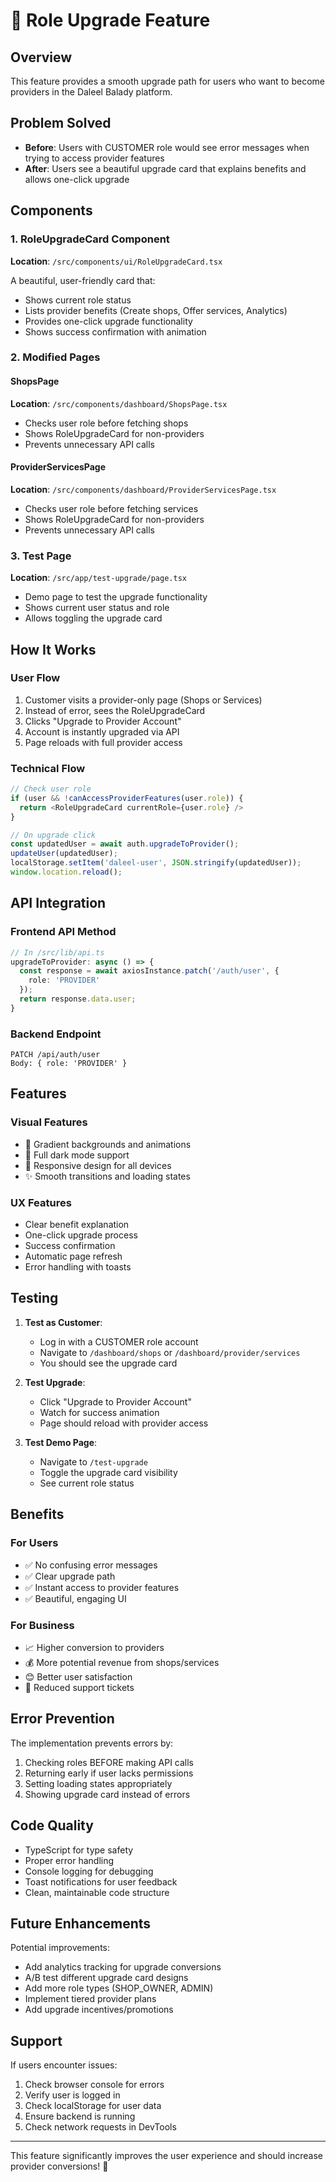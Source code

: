# 🚀 Role Upgrade Feature

## Overview
This feature provides a smooth upgrade path for users who want to become providers in the Daleel Balady platform.

## Problem Solved
- **Before**: Users with CUSTOMER role would see error messages when trying to access provider features
- **After**: Users see a beautiful upgrade card that explains benefits and allows one-click upgrade

## Components

### 1. RoleUpgradeCard Component
**Location**: `/src/components/ui/RoleUpgradeCard.tsx`

A beautiful, user-friendly card that:
- Shows current role status
- Lists provider benefits (Create shops, Offer services, Analytics)
- Provides one-click upgrade functionality
- Shows success confirmation with animation

### 2. Modified Pages

#### ShopsPage
**Location**: `/src/components/dashboard/ShopsPage.tsx`
- Checks user role before fetching shops
- Shows RoleUpgradeCard for non-providers
- Prevents unnecessary API calls

#### ProviderServicesPage
**Location**: `/src/components/dashboard/ProviderServicesPage.tsx`
- Checks user role before fetching services
- Shows RoleUpgradeCard for non-providers
- Prevents unnecessary API calls

### 3. Test Page
**Location**: `/src/app/test-upgrade/page.tsx`
- Demo page to test the upgrade functionality
- Shows current user status and role
- Allows toggling the upgrade card

## How It Works

### User Flow
1. Customer visits a provider-only page (Shops or Services)
2. Instead of error, sees the RoleUpgradeCard
3. Clicks "Upgrade to Provider Account"
4. Account is instantly upgraded via API
5. Page reloads with full provider access

### Technical Flow
```typescript
// Check user role
if (user && !canAccessProviderFeatures(user.role)) {
  return <RoleUpgradeCard currentRole={user.role} />
}

// On upgrade click
const updatedUser = await auth.upgradeToProvider();
updateUser(updatedUser);
localStorage.setItem('daleel-user', JSON.stringify(updatedUser));
window.location.reload();
```

## API Integration

### Frontend API Method
```typescript
// In /src/lib/api.ts
upgradeToProvider: async () => {
  const response = await axiosInstance.patch('/auth/user', {
    role: 'PROVIDER'
  });
  return response.data.user;
}
```

### Backend Endpoint
```
PATCH /api/auth/user
Body: { role: 'PROVIDER' }
```

## Features

### Visual Features
- 🎨 Gradient backgrounds and animations
- 🌙 Full dark mode support
- 📱 Responsive design for all devices
- ✨ Smooth transitions and loading states

### UX Features
- Clear benefit explanation
- One-click upgrade process
- Success confirmation
- Automatic page refresh
- Error handling with toasts

## Testing

1. **Test as Customer**:
   - Log in with a CUSTOMER role account
   - Navigate to `/dashboard/shops` or `/dashboard/provider/services`
   - You should see the upgrade card

2. **Test Upgrade**:
   - Click "Upgrade to Provider Account"
   - Watch for success animation
   - Page should reload with provider access

3. **Test Demo Page**:
   - Navigate to `/test-upgrade`
   - Toggle the upgrade card visibility
   - See current role status

## Benefits

### For Users
- ✅ No confusing error messages
- ✅ Clear upgrade path
- ✅ Instant access to provider features
- ✅ Beautiful, engaging UI

### For Business
- 📈 Higher conversion to providers
- 💰 More potential revenue from shops/services
- 😊 Better user satisfaction
- 🚀 Reduced support tickets

## Error Prevention

The implementation prevents errors by:
1. Checking roles BEFORE making API calls
2. Returning early if user lacks permissions
3. Setting loading states appropriately
4. Showing upgrade card instead of errors

## Code Quality

- TypeScript for type safety
- Proper error handling
- Console logging for debugging
- Toast notifications for user feedback
- Clean, maintainable code structure

## Future Enhancements

Potential improvements:
- Add analytics tracking for upgrade conversions
- A/B test different upgrade card designs
- Add more role types (SHOP_OWNER, ADMIN)
- Implement tiered provider plans
- Add upgrade incentives/promotions

## Support

If users encounter issues:
1. Check browser console for errors
2. Verify user is logged in
3. Check localStorage for user data
4. Ensure backend is running
5. Check network requests in DevTools

---

This feature significantly improves the user experience and should increase provider conversions! 🎉
